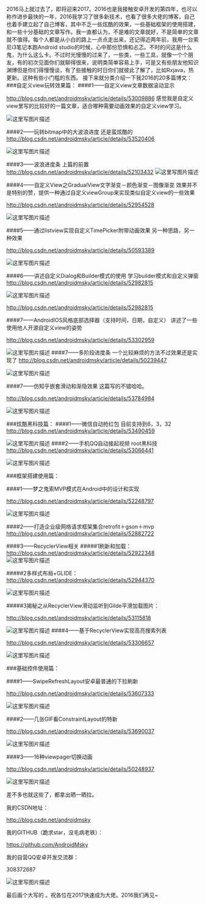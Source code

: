 

  2016马上就过去了，即将迎来2017。2016也是我接触安卓开发的第四年，也可以称作进步最快的一年，2016我学习了很多新技术，也看了很多大佬的博客，自己也着手建立起了自己博客，其中不乏一些炫酷的效果，一些基础框架的使用搭建，和一些十分基础的文章写作。我一直都认为，不是难的文章就好，不是简单的文章就不值得。每个人都是从小白的路上一点点走出来，还记得近两年前，我用一台索尼i3笔记本跑Android studio的时候，心中那份恐惧和忐忑。不时的问这是什么鬼，为什么这么卡。不过时光慢慢的过来了，一些类，一些工具，就像一个个朋友，有的初次见面你们就聊得很来，说明类简单容易上手，可是又有些朋友他知识渊博但是你们得慢慢谈，有了些接触的时日你们就彼此了解了，比如Rxjava，热更新。这种有些小门槛的东西。
  接下来就分类介绍一下我2016的20多篇博文：
###自定义view玩转效果篇：
####1——自定义view文章数据滚动显示

http://blog.csdn.net/androidmsky/article/details/53009886
感觉我是自定义view里写的比较好的一篇文章，适合哪种需要动画效果的自定义view学习。

![这里写图片描述](http://img.blog.csdn.net/20161102161502895)


####2——玩转bitmap中的大波浪进度
还是蛮炫酷的
http://blog.csdn.net/androidmsky/article/details/53520406

![这里写图片描述](http://img.blog.csdn.net/20161208155819269?watermark/2/text/aHR0cDovL2Jsb2cuY3Nkbi5uZXQvQW5kcm9pZE1za3k=/font/5a6L5L2T/fontsize/400/fill/I0JBQkFCMA==/dissolve/70/gravity/SouthEast)

####3——波浪进度条
上篇的前置
http://blog.csdn.net/androidmsky/article/details/52103432
![这里写图片描述](http://img.blog.csdn.net/20160803144218546?watermark/2/text/aHR0cDovL2Jsb2cuY3Nkbi5uZXQv/font/5a6L5L2T/fontsize/400/fill/I0JBQkFCMA==/dissolve/70/gravity/SouthEast)

####4——自定义View之GradualView文字渐变－颜色渐变－图像渐变
效果并不是特别的赞，提供一种通过自定义viewGroup来实现类似自定义view的一些效果

http://blog.csdn.net/androidmsky/article/details/52954528

![这里写图片描述](http://img.blog.csdn.net/20161028104317219)

####5——通过listview实现自定义TimePicker附带动画效果
另一种思路，另一种效果

http://blog.csdn.net/androidmsky/article/details/50593389


![这里写图片描述](http://img.blog.csdn.net/20160127113429048)

####6——讲述自定义Dialog和Builder模式的使用
学习builder模式和自定义弹窗
http://blog.csdn.net/androidmsky/article/details/52982815

![这里写图片描述](http://img.blog.csdn.net/20161031143817212)

http://blog.csdn.net/androidmsky/article/details/52982815

####7——AndroidIOS风格底部选择器（支持时间，日期，自定义）
讲述了一些使用他人开源自定义view的姿势

http://blog.csdn.net/androidmsky/article/details/53302959

![这里写图片描述](http://img.blog.csdn.net/20161123110754170)
####7——多阶段进度条
一个比较麻烦的方法不过效果还是实现了
http://blog.csdn.net/androidmsky/article/details/50239447


![这里写图片描述](http://img.blog.csdn.net/20151209172355153)

####7——仿知乎嵌套滑动和渐隐效果
这篇写的不错哈哈。

http://blog.csdn.net/androidmsky/article/details/53784984

![这里写图片描述](http://img.blog.csdn.net/20161221140702576?watermark/2/text/aHR0cDovL2Jsb2cuY3Nkbi5uZXQvQW5kcm9pZE1za3k=/font/5a6L5L2T/fontsize/400/fill/I0JBQkFCMA==/dissolve/70/gravity/SouthEast)


###炫酷黑科技篇：
####1——微信自动抢红包
目前支持到6，3，32
http://blog.csdn.net/androidmsky/article/details/53490459

![这里写图片描述](http://img.blog.csdn.net/20161207095742232?watermark/2/text/aHR0cDovL2Jsb2cuY3Nkbi5uZXQvQW5kcm9pZE1za3k=/font/5a6L5L2T/fontsize/400/fill/I0JBQkFCMA==/dissolve/70/gravity/SouthEast)
####2——手机QQ自动接起视频
root黑科技
http://blog.csdn.net/androidmsky/article/details/53066441

![这里写图片描述](http://img.blog.csdn.net/20161107142642108)

###框架搭建使用篇：

####1——梦之鬼索MVP模式在Android中的设计和实现

http://blog.csdn.net/androidmsky/article/details/52248797

![这里写图片描述](http://img.blog.csdn.net/20160819104349615?watermark/2/text/aHR0cDovL2Jsb2cuY3Nkbi5uZXQv/font/5a6L5L2T/fontsize/400/fill/I0JBQkFCMA==/dissolve/70/gravity/Center)


####2——打造企业级网络请求框架集合retrofit＋gson＋mvp
http://blog.csdn.net/androidmsky/article/details/52882722


####3——RecyclerView相关
#####1刷新和加载：
http://blog.csdn.net/androidmsky/article/details/52922348
![这里写图片描述](http://img.blog.csdn.net/20161025145731886)

#####2多样式布局+GLIDE：
http://blog.csdn.net/androidmsky/article/details/52944370

![这里写图片描述](http://img.blog.csdn.net/20161027111646419)

#####3揭秘之从RecyclerView滑动监听到Gilde平滑加载图片：

http://blog.csdn.net/androidmsky/article/details/53115818

![这里写图片描述](http://img.blog.csdn.net/20161110135838081)
####4——基于RecyclerView实现高亮搜索列表

http://blog.csdn.net/androidmsky/article/details/53306657

![这里写图片描述](http://img.blog.csdn.net/20161123153852072)



###基础控件使用篇：

####1——SwipeRefreshLayout安卓最普通的下拉刷新

http://blog.csdn.net/androidmsky/article/details/53607333

![这里写图片描述](http://img.blog.csdn.net/20161213103216999?watermark/2/text/aHR0cDovL2Jsb2cuY3Nkbi5uZXQvQW5kcm9pZE1za3k=/font/5a6L5L2T/fontsize/400/fill/I0JBQkFCMA==/dissolve/70/gravity/SouthEast)

####2——几张GIF看ConstraintLayout的特新

http://blog.csdn.net/androidmsky/article/details/53690037

![这里写图片描述](http://img.blog.csdn.net/20161216101129416?watermark/2/text/aHR0cDovL2Jsb2cuY3Nkbi5uZXQvQW5kcm9pZE1za3k=/font/5a6L5L2T/fontsize/400/fill/I0JBQkFCMA==/dissolve/70/gravity/SouthEast)


####3——16种viewpager切换动画

http://blog.csdn.net/androidmsky/article/details/50248937

![这里写图片描述](http://img.blog.csdn.net/20151210134957919)


差不多也就这些了，都拿出晒一晒拉。

我的CSDN地址：

http://blog.csdn.net/androidmsky

我的GITHUB（跪求star，没毛病老铁）：

https://github.com/AndroidMsky

我的自营QQ安卓开发交流群：

308372687 

![这里写图片描述](http://img.blog.csdn.net/20161028111556438) 

最后画个大写的 。祝各位在2017快速成为大佬。2016我们再见~